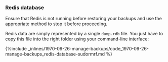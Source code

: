 <!-- post: -->


### Redis database
Ensure that Redis is not running before restoring your backups and use the appropriate method to stop it before proceeding.

Redis data are simply represented by a single `dump.rdb` file. You just have to copy this file into the right folder using your command-line interface:



{%include _inlines/1970-09-26-manage-backups/code_1970-09-26-manage-backups_redis-database-sudormrf.md %}


